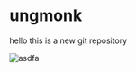 # ungmonk
hello
this is a new git repository


<img src='https://i.picsum.photos/id/778/3000/3000.jpg?hmac=i2tTBxP0pIEQUDEhdp7DgbyKVDVN5KVyxynzRTZ_JH8' alt='asdfa'>
